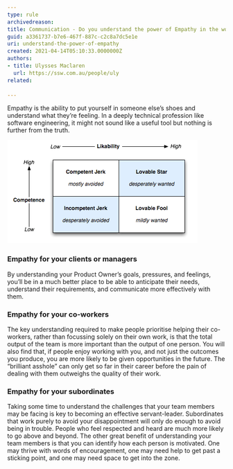 ```yaml
---
type: rule
archivedreason:
title: Communication - Do you understand the power of Empathy in the workplace?
guid: a3361737-b7e6-467f-887c-c2c8a7dc5e1e
uri: understand-the-power-of-empathy
created: 2021-04-14T05:10:33.0000000Z
authors: 
- title: Ulysses Maclaren
  url: https://ssw.com.au/people/uly
related:

---
```


Empathy is the ability to put yourself in someone else’s shoes and understand what they’re feeling. In a deeply technical profession like software engineering, it might not sound like a useful tool but nothing is further from the truth.

<!--endintro-->

![Figure: Empathy is key to likability](likability-chart.png)


### Empathy for your clients or managers

By understanding your Product Owner’s goals, pressures, and feelings, you’ll be in a much better place to be able to anticipate their needs, understand their requirements, and communicate more effectively with them.

### Empathy for your co-workers 

The key understanding required to make people prioritise helping their co-workers, rather than focussing solely on their own work, is that the total output of the team is more important than the output of one person. You will also find that, if people enjoy working with you, and not just the outcomes you produce, you are more likely to be given opportunities in the future. The “brilliant asshole” can only get so far in their career before the pain of dealing with them outweighs the quality of their work.

### Empathy for your subordinates

Taking some time to understand the challenges that your team members may be facing is key to becoming an effective servant-leader. Subordinates that work purely to avoid your disappointment will only do enough to avoid being in trouble. People who feel respected and heard are much more likely to go above and beyond. 
The other great benefit of understanding your team members is that you can identify how each person is motivated. One may thrive with words of encouragement, one may need help to get past a sticking point, and one may need space to get into the zone. 
